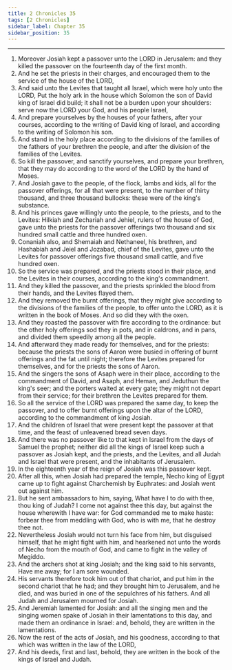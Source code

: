 ```yaml
---
title: 2 Chronicles 35
tags: [2 Chronicles]
sidebar_label: Chapter 35
sidebar_position: 35
---
```


---
1. Moreover Josiah kept a passover unto the LORD in Jerusalem: and they killed the passover on the fourteenth day of the first month.
2. And he set the priests in their charges, and encouraged them to the service of the house of the LORD,
3. And said unto the Levites that taught all Israel, which were holy unto the LORD, Put the holy ark in the house which Solomon the son of David king of Israel did build; it shall not be a burden upon your shoulders: serve now the LORD your God, and his people Israel,
4. And prepare yourselves by the houses of your fathers, after your courses, according to the writing of David king of Israel, and according to the writing of Solomon his son.
5. And stand in the holy place according to the divisions of the families of the fathers of your brethren the people, and after the division of the families of the Levites.
6. So kill the passover, and sanctify yourselves, and prepare your brethren, that they may do according to the word of the LORD by the hand of Moses.
7. And Josiah gave to the people, of the flock, lambs and kids, all for the passover offerings, for all that were present, to the number of thirty thousand, and three thousand bullocks: these were of the king's substance.
8. And his princes gave willingly unto the people, to the priests, and to the Levites: Hilkiah and Zechariah and Jehiel, rulers of the house of God, gave unto the priests for the passover offerings two thousand and six hundred small cattle and three hundred oxen.
9. Conaniah also, and Shemaiah and Nethaneel, his brethren, and Hashabiah and Jeiel and Jozabad, chief of the Levites, gave unto the Levites for passover offerings five thousand small cattle, and five hundred oxen.
10. So the service was prepared, and the priests stood in their place, and the Levites in their courses, according to the king's commandment.
11. And they killed the passover, and the priests sprinkled the blood from their hands, and the Levites flayed them.
12. And they removed the burnt offerings, that they might give according to the divisions of the families of the people, to offer unto the LORD, as it is written in the book of Moses. And so did they with the oxen.
13. And they roasted the passover with fire according to the ordinance: but the other holy offerings sod they in pots, and in caldrons, and in pans, and divided them speedily among all the people.
14. And afterward they made ready for themselves, and for the priests: because the priests the sons of Aaron were busied in offering of burnt offerings and the fat until night; therefore the Levites prepared for themselves, and for the priests the sons of Aaron.
15. And the singers the sons of Asaph were in their place, according to the commandment of David, and Asaph, and Heman, and Jeduthun the king's seer; and the porters waited at every gate; they might not depart from their service; for their brethren the Levites prepared for them.
16. So all the service of the LORD was prepared the same day, to keep the passover, and to offer burnt offerings upon the altar of the LORD, according to the commandment of king Josiah.
17. And the children of Israel that were present kept the passover at that time, and the feast of unleavened bread seven days.
18. And there was no passover like to that kept in Israel from the days of Samuel the prophet; neither did all the kings of Israel keep such a passover as Josiah kept, and the priests, and the Levites, and all Judah and Israel that were present, and the inhabitants of Jerusalem.
19. In the eighteenth year of the reign of Josiah was this passover kept.
20. After all this, when Josiah had prepared the temple, Necho king of Egypt came up to fight against Charchemish by Euphrates: and Josiah went out against him.
21. But he sent ambassadors to him, saying, What have I to do with thee, thou king of Judah? I come not against thee this day, but against the house wherewith I have war: for God commanded me to make haste: forbear thee from meddling with God, who is with me, that he destroy thee not.
22. Nevertheless Josiah would not turn his face from him, but disguised himself, that he might fight with him, and hearkened not unto the words of Necho from the mouth of God, and came to fight in the valley of Megiddo.
23. And the archers shot at king Josiah; and the king said to his servants, Have me away; for I am sore wounded.
24. His servants therefore took him out of that chariot, and put him in the second chariot that he had; and they brought him to Jerusalem, and he died, and was buried in one of the sepulchres of his fathers. And all Judah and Jerusalem mourned for Josiah.
25. And Jeremiah lamented for Josiah: and all the singing men and the singing women spake of Josiah in their lamentations to this day, and made them an ordinance in Israel: and, behold, they are written in the lamentations.
26. Now the rest of the acts of Josiah, and his goodness, according to that which was written in the law of the LORD,
27. And his deeds, first and last, behold, they are written in the book of the kings of Israel and Judah.